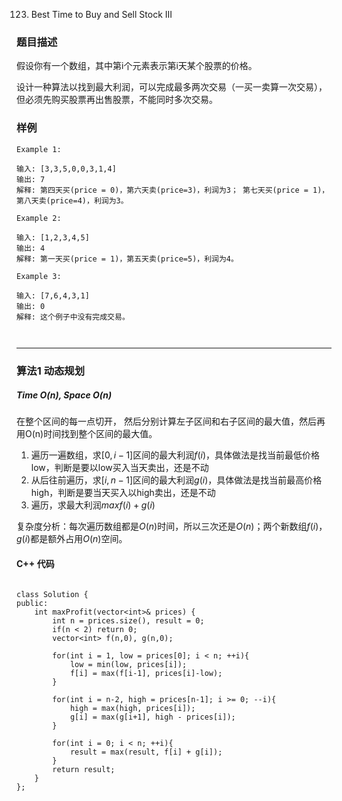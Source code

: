 123. Best Time to Buy and Sell Stock III

### 题目描述



假设你有一个数组，其中第i个元素表示第i天某个股票的价格。


设计一种算法以找到最大利润，可以完成最多两次交易（一买一卖算一次交易），但必须先购买股票再出售股票，不能同时多次交易。





### 样例

```
Example 1:

输入: [3,3,5,0,0,3,1,4]
输出: 7
解释: 第四天买(price = 0)，第六天卖(price=3)，利润为3； 第七天买(price = 1)，第八天卖(price=4)，利润为3。

Example 2:

输入: [1,2,3,4,5]
输出: 4
解释: 第一天买(price = 1)，第五天卖(price=5)，利润为4。

Example 3:

输入: [7,6,4,3,1]
输出: 0
解释: 这个例子中没有完成交易。



```


----------

### 算法1 动态规划
#####  Time $O(n)$, Space $O(n)$

在整个区间的每一点切开， 然后分别计算左子区间和右子区间的最大值，然后再用O(n)时间找到整个区间的最大值。

1. 遍历一遍数组，求$[0,i-1]$区间的最大利润$f(i)$，具体做法是找当前最低价格low，判断是要以low买入当天卖出，还是不动
2. 从后往前遍历，求$[i,n-1]$区间的最大利润$g(i)$，具体做法是找当前最高价格high，判断是要当天买入以high卖出，还是不动
3. 遍历，求最大利润$max{f(i)+g(i)}$

复杂度分析：每次遍历数组都是$O(n)$时间，所以三次还是$O(n)$；两个新数组$f(i)，g(i)$都是额外占用$O(n)$空间。

#### C++ 代码
```

class Solution {
public:
    int maxProfit(vector<int>& prices) {
        int n = prices.size(), result = 0;
        if(n < 2) return 0;
        vector<int> f(n,0), g(n,0);
        
        for(int i = 1, low = prices[0]; i < n; ++i){
            low = min(low, prices[i]);
            f[i] = max(f[i-1], prices[i]-low);
        }
        
        for(int i = n-2, high = prices[n-1]; i >= 0; --i){
            high = max(high, prices[i]);
            g[i] = max(g[i+1], high - prices[i]);
        }
        
        for(int i = 0; i < n; ++i){
            result = max(result, f[i] + g[i]);
        }
        return result;
    }
};



```


